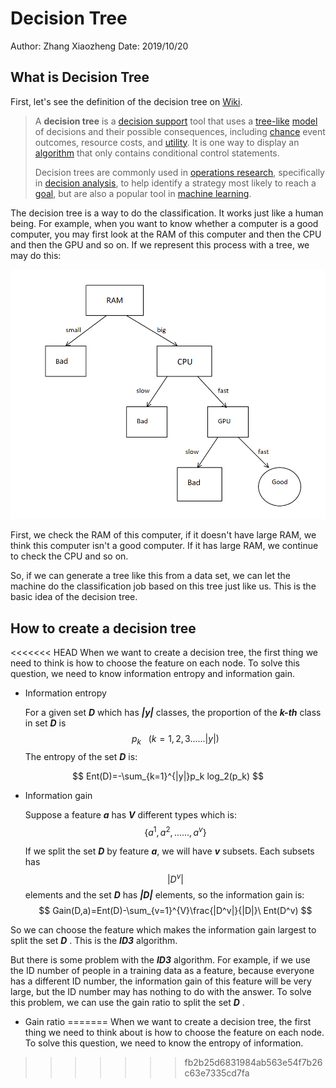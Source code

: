 # Decision Tree

Author: Zhang Xiaozheng Date: 2019/10/20

## What is Decision Tree

  First, let's see the definition of the decision tree on [Wiki]( https://en.wikipedia.org/wiki/Decision_tree ).

> A **decision tree** is a [decision support](https://en.wikipedia.org/wiki/Decision_support_system) tool that uses a [tree-like](https://en.wikipedia.org/wiki/Tree_(graph_theory)) [model](https://en.wikipedia.org/wiki/Causal_model) of decisions and their possible consequences, including [chance](https://en.wikipedia.org/wiki/Probability) event outcomes, resource costs, and [utility](https://en.wikipedia.org/wiki/Utility). It is one way to display an [algorithm](https://en.wikipedia.org/wiki/Algorithm) that only contains conditional control statements.
>
> Decision trees are commonly used in [operations research](https://en.wikipedia.org/wiki/Operations_research), specifically in [decision analysis](https://en.wikipedia.org/wiki/Decision_analysis), to help identify a strategy most likely to reach a [goal](https://en.wikipedia.org/wiki/Goal), but are also a popular tool in [machine learning](https://en.wikipedia.org/wiki/Decision_tree_learning).

  The decision tree is a way to do the classification. It works just like a human being. For example, when you want to know whether a computer is a good computer, you may first look at the RAM of this computer and then the CPU and then the GPU and so on. If we represent this process with a tree, we may do this:

<img src="DTexample.png" alt="An example" style="zoom:67%;" />

  First, we check the RAM of this computer, if it doesn't have large RAM, we think this computer isn't a good computer. If it has large RAM, we continue to check the CPU and so on.

  So, if we can generate a tree like this from a data set, we can let the machine do the classification job based on this tree just like us. This is the basic idea of the decision tree.

## How to create a decision tree
<<<<<<< HEAD
  When we want to create a decision tree, the first thing we need to think is how to choose the feature on each node. To solve this question, we need to know information entropy and information gain.

- Information entropy

  For a given set ***D*** which has ***|y|*** classes, the proportion of the ***k-th*** class in set ***D*** is  
  $$
  p_k\ \ \ (k = 1,2,3......|y|)
  $$
  The entropy of the set ***D*** is:

$$
Ent(D)=-\sum_{k=1}^{|y|}p_k log_2(p_k)
$$

- Information gain

  Suppose a feature ***a*** has ***V*** different types which is:
  $$
  \{a^1,a^2,......,a^v\}
  $$
  

  If we split the set ***D*** by feature ***a***, we will have ***v*** subsets. Each subsets has 
  $$
  |D^v|
  $$
  elements and the set ***D*** has ***|D|*** elements, so the information gain is:
  $$
  Gain(D,a)=Ent(D)-\sum_{v=1}^{V}\frac{|D^v|}{|D|}\  Ent(D^v)
  $$

So we can choose the feature which makes the information gain largest to split the set ***D*** . This is the ***ID3*** algorithm. 

But there is some problem with the ***ID3*** algorithm. For example, if we use the ID number of people in a training data as a feature, because everyone has a different ID number, the information gain of this feature will be very large, but the ID number may has nothing to do with the answer. To solve this problem, we can use the gain ratio to split the set ***D*** .

- Gain ratio
=======
  When we want to create a decision tree, the first thing we need to think about is how to choose the feature on each node. To solve this question, we need to know the entropy of information.
>>>>>>> fb2b25d6831984ab563e54f7b26c63e7335cd7fa
